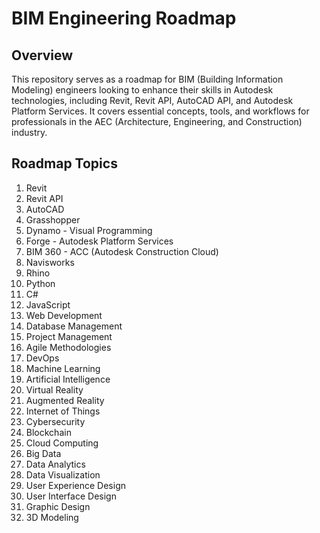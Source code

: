 # BIM Engineering Roadmap

## Overview
This repository serves as a roadmap for BIM (Building Information Modeling) engineers looking to enhance their skills in Autodesk technologies, including Revit, Revit API, AutoCAD API, and Autodesk Platform Services. It covers essential concepts, tools, and workflows for professionals in the AEC (Architecture, Engineering, and Construction) industry.


## Roadmap Topics

1. Revit 
2. Revit API 
2. AutoCAD 
4. Grasshopper
5. Dynamo - Visual Programming
6. Forge - Autodesk Platform Services
7. BIM 360 - ACC (Autodesk Construction Cloud)
8. Navisworks
9. Rhino
10. Python
11. C#
12. JavaScript
13. Web Development
14. Database Management
15. Project Management
16. Agile Methodologies
17. DevOps
18. Machine Learning
19. Artificial Intelligence
20. Virtual Reality
21. Augmented Reality
22. Internet of Things
23. Cybersecurity
24. Blockchain
25. Cloud Computing
26. Big Data
27. Data Analytics
28. Data Visualization
29. User Experience Design
30. User Interface Design
31. Graphic Design
32. 3D Modeling
